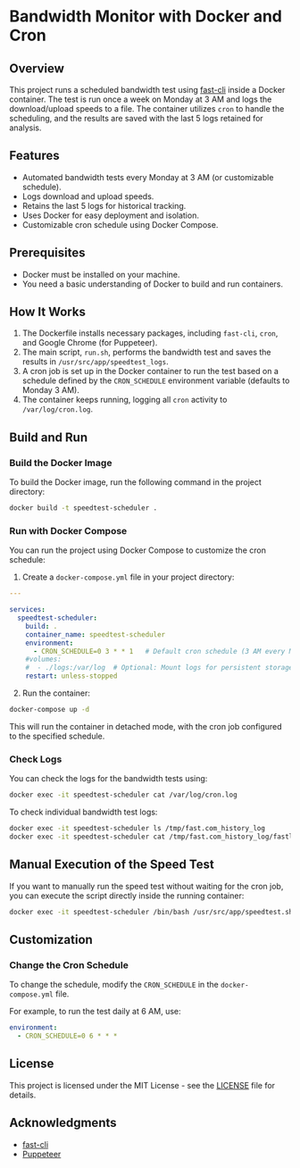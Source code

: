 
# Bandwidth Monitor with Docker and Cron

## Overview
This project runs a scheduled bandwidth test using [fast-cli](https://github.com/sindresorhus/fast-cli) inside a Docker container. The test is run once a week on Monday at 3 AM and logs the download/upload speeds to a file. The container utilizes `cron` to handle the scheduling, and the results are saved with the last 5 logs retained for analysis.

## Features
- Automated bandwidth tests every Monday at 3 AM (or customizable schedule).
- Logs download and upload speeds.
- Retains the last 5 logs for historical tracking.
- Uses Docker for easy deployment and isolation.
- Customizable cron schedule using Docker Compose.

## Prerequisites
- Docker must be installed on your machine.
- You need a basic understanding of Docker to build and run containers.

## How It Works
1. The Dockerfile installs necessary packages, including `fast-cli`, `cron`, and Google Chrome (for Puppeteer).
2. The main script, `run.sh`, performs the bandwidth test and saves the results in `/usr/src/app/speedtest_logs`.
3. A cron job is set up in the Docker container to run the test based on a schedule defined by the `CRON_SCHEDULE` environment variable (defaults to Monday 3 AM).
4. The container keeps running, logging all `cron` activity to `/var/log/cron.log`.

## Build and Run

### Build the Docker Image
To build the Docker image, run the following command in the project directory:

```bash
docker build -t speedtest-scheduler .
```

### Run with Docker Compose
You can run the project using Docker Compose to customize the cron schedule:

1. Create a `docker-compose.yml` file in your project directory:

```yaml
---

services:
  speedtest-scheduler:
    build: .
    container_name: speedtest-scheduler
    environment:
      - CRON_SCHEDULE=0 3 * * 1   # Default cron schedule (3 AM every Monday), customize as needed
    #volumes:
    #  - ./logs:/var/log  # Optional: Mount logs for persistent storage
    restart: unless-stopped
```

2. Run the container:

```bash
docker-compose up -d
```

This will run the container in detached mode, with the cron job configured to the specified schedule.

### Check Logs
You can check the logs for the bandwidth tests using:

```bash
docker exec -it speedtest-scheduler cat /var/log/cron.log
```

To check individual bandwidth test logs:

```bash
docker exec -it speedtest-scheduler ls /tmp/fast.com_history_log
docker exec -it speedtest-scheduler cat /tmp/fast.com_history_log/fastlog_<timestamp>.log
```

## Manual Execution of the Speed Test

If you want to manually run the speed test without waiting for the cron job, you can execute the script directly inside the running container:

```bash
docker exec -it speedtest-scheduler /bin/bash /usr/src/app/speedtest.sh
```

## Customization

### Change the Cron Schedule
To change the schedule, modify the `CRON_SCHEDULE` in the `docker-compose.yml` file.

For example, to run the test daily at 6 AM, use:

```yaml
environment:
  - CRON_SCHEDULE=0 6 * * *
```

## License
This project is licensed under the MIT License - see the [LICENSE](LICENSE) file for details.

## Acknowledgments
- [fast-cli](https://github.com/sindresorhus/fast-cli)
- [Puppeteer](https://github.com/puppeteer/puppeteer)
